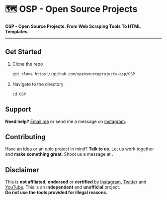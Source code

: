 # 🗺 OSP - Open Source Projects
<b>OSP - Open Source Projects. From Web Scraping Tools To HTML Templates.</b><br>


<hr>

<h2>Get Started</h2>
<ol>
  <li>Clone the repo</li><br>
  <code>git clone https://github.com/opensourceprojects-osp/OSP</code><br><br>
  <li>Navigate to the directory</li><br>
  <code>cd OSP</code>
</ol>

<h2>Support</h2>
<p><b>Need help?</b> <a href="">Email me</a> or send me a message on <a href="">Instagram</a>.</p>

<h2>Contributing</h2>
<p>Have an idea or an epic project in mind? <b>Talk to us</b>. Let us work together and <b>make something great</b>. Shoot us a message at <a href="mailto:contact-osp@gmail.com"></a>.</p>

<h2>Disclaimer</h2>
<p>This is <b>not affliated</b>, <b>endorsed</b> or <b>certified</b> by <a href="https://www.instagram.com">Instagram</a>, <a href="https://www.twitter.com">Twitter</a> and <a href="https://www.youtube.com">YouTube</a>. This is an <b>independent</b> and <b>unofficial</b> project.<br><b>Do not use the tools provided for illegal reasons.</b></p>
